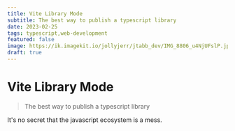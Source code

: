 ```yaml
---
title: Vite Library Mode
subtitle: The best way to publish a typescript library
date: 2023-02-25
tags: typescript,web-development
featured: false
image: https://ik.imagekit.io/jollyjerr/jtabb_dev/IMG_8806_u4NjUFslP.jpg?ik-sdk-version=javascript-1.4.3&updatedAt=1677383541762&tr=w-1080%2Ch-1080%2Cfo-auto
draft: true
---
```


# Vite Library Mode

> The best way to publish a typescript library

It's no secret that the javascript ecosystem is a mess.
